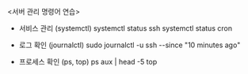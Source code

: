 <서버 관리 명령어 연습>
- 서비스 관리 (systemctl)
systemctl status ssh
systemctl status cron

- 로그 확인 (journalctl)
sudo journalctl -u ssh --since "10 minutes ago"

- 프로세스 확인 (ps, top)
ps aux | head -5
top